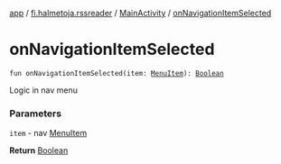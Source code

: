 [app](../../index.md) / [fi.halmetoja.rssreader](../index.md) / [MainActivity](index.md) / [onNavigationItemSelected](./on-navigation-item-selected.md)

# onNavigationItemSelected

`fun onNavigationItemSelected(item: `[`MenuItem`](https://developer.android.com/reference/android/view/MenuItem.html)`): `[`Boolean`](https://kotlinlang.org/api/latest/jvm/stdlib/kotlin/-boolean/index.html)

Logic in nav menu

### Parameters

`item` - nav [MenuItem](https://developer.android.com/reference/android/view/MenuItem.html)

**Return**
[Boolean](https://kotlinlang.org/api/latest/jvm/stdlib/kotlin/-boolean/index.html)


